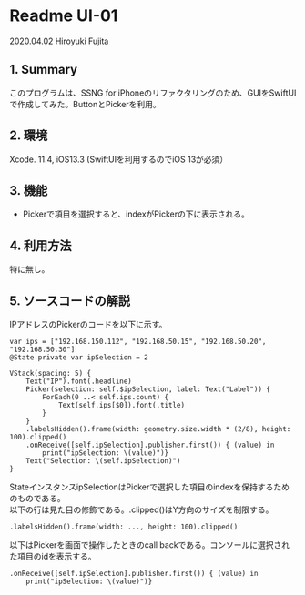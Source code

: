 # Readme UI-01
2020.04.02 Hiroyuki Fujita

## 1. Summary  
このプログラムは、SSNG for iPhoneのリファクタリングのため、GUIをSwiftUIで作成してみた。ButtonとPickerを利用。

## 2. 環境
Xcode. 11.4, 
iOS13.3 (SwiftUIを利用するのでiOS 13が必須）

## 3. 機能
- Pickerで項目を選択すると、indexがPickerの下に表示される。

## 4. 利用方法
特に無し。

## 5. ソースコードの解説
IPアドレスのPickerのコードを以下に示す。  

```
var ips = ["192.168.150.112", "192.168.50.15", "192.168.50.20", "192.168.50.30"]
@State private var ipSelection = 2

VStack(spacing: 5) {
    Text("IP").font(.headline)
    Picker(selection: self.$ipSelection, label: Text("Label")) {
        ForEach(0 ..< self.ips.count) {
            Text(self.ips[$0]).font(.title)
        }
    }
    .labelsHidden().frame(width: geometry.size.width * (2/8), height: 100).clipped()
    .onReceive([self.ipSelection].publisher.first()) { (value) in
        print("ipSelection: \(value)")}
    Text("Selection: \(self.ipSelection)")
}
```

StateインスタンスipSelectionはPickerで選択した項目のindexを保持するためのものである。  
以下の行は見た目の修飾である。.clipped()はY方向のサイズを制限する。
```
.labelsHidden().frame(width: ..., height: 100).clipped()
```

以下はPickerを画面で操作したときのcall backである。コンソールに選択された項目のidを表示する。

```
.onReceive([self.ipSelection].publisher.first()) { (value) in
    print("ipSelection: \(value)")}
```
        